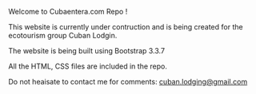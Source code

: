 Welcome to Cubaentera.com Repo !

This website is currently under contruction and is being created for the ecotourism group Cuban Lodgin.

The website is being built using Bootstrap 3.3.7

All the HTML, CSS files are included in the repo.

Do not heaisate to contact me for comments: cuban.lodging@gmail.com